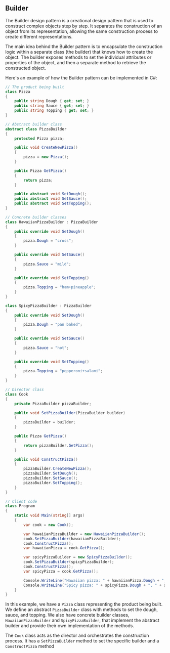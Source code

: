 ## Builder 
The Builder design pattern is a creational design pattern that is used to construct complex objects step by step. It separates the construction of an object from its representation, allowing the same construction process to create different representations.

The main idea behind the Builder pattern is to encapsulate the construction logic within a separate class (the builder) that knows how to create the object. The builder exposes methods to set the individual attributes or properties of the object, and then a separate method to retrieve the constructed object.

Here's an example of how the Builder pattern can be implemented in C#:

```csharp
// The product being built
class Pizza
{
    public string Dough { get; set; }
    public string Sauce { get; set; }
    public string Topping { get; set; }
}

// Abstract builder class
abstract class PizzaBuilder
{
    protected Pizza pizza;

    public void CreateNewPizza()
    {
        pizza = new Pizza();
    }

    public Pizza GetPizza()
    {
        return pizza;
    }

    public abstract void SetDough();
    public abstract void SetSauce();
    public abstract void SetTopping();
}

// Concrete builder classes
class HawaiianPizzaBuilder : PizzaBuilder
{
    public override void SetDough()
    {
        pizza.Dough = "cross";
    }

    public override void SetSauce()
    {
        pizza.Sauce = "mild";
    }

    public override void SetTopping()
    {
        pizza.Topping = "ham+pineapple";
    }
}

class SpicyPizzaBuilder : PizzaBuilder
{
    public override void SetDough()
    {
        pizza.Dough = "pan baked";
    }

    public override void SetSauce()
    {
        pizza.Sauce = "hot";
    }

    public override void SetTopping()
    {
        pizza.Topping = "pepperoni+salami";
    }
}

// Director class
class Cook
{
    private PizzaBuilder pizzaBuilder;

    public void SetPizzaBuilder(PizzaBuilder builder)
    {
        pizzaBuilder = builder;
    }

    public Pizza GetPizza()
    {
        return pizzaBuilder.GetPizza();
    }

    public void ConstructPizza()
    {
        pizzaBuilder.CreateNewPizza();
        pizzaBuilder.SetDough();
        pizzaBuilder.SetSauce();
        pizzaBuilder.SetTopping();
    }
}

// Client code
class Program
{
    static void Main(string[] args)
    {
        var cook = new Cook();

        var hawaiianPizzaBuilder = new HawaiianPizzaBuilder();
        cook.SetPizzaBuilder(hawaiianPizzaBuilder);
        cook.ConstructPizza();
        var hawaiianPizza = cook.GetPizza();

        var spicyPizzaBuilder = new SpicyPizzaBuilder();
        cook.SetPizzaBuilder(spicyPizzaBuilder);
        cook.ConstructPizza();
        var spicyPizza = cook.GetPizza();

        Console.WriteLine("Hawaiian pizza: " + hawaiianPizza.Dough + ", " + hawaiianPizza.Sauce + ", " + hawaiianPizza.Topping);
        Console.WriteLine("Spicy pizza: " + spicyPizza.Dough + ", " + spicyPizza.Sauce + ", " + spicyPizza.Topping);
    }
}
```

In this example, we have a `Pizza` class representing the product being built. We define an abstract `PizzaBuilder` class with methods to set the dough, sauce, and topping. We also have concrete builder classes, `HawaiianPizzaBuilder` and `SpicyPizzaBuilder`, that implement the abstract builder and provide their own implementation of the methods.

The `Cook` class acts as the director and orchestrates the construction process. It has a `SetPizzaBuilder` method to set the specific builder and a `ConstructPizza` method